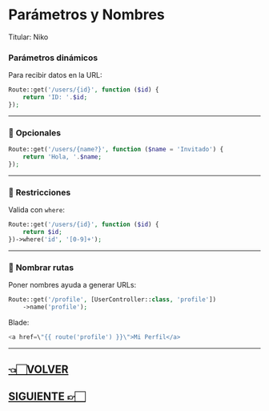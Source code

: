 # Parámetros y Nombres

Titular: Niko

### **Parámetros dinámicos**

Para recibir datos en la URL:

```php
Route::get('/users/{id}', function ($id) {
    return 'ID: '.$id;
});

```

---

### 📌 **Opcionales**

```php
Route::get('/users/{name?}', function ($name = 'Invitado') {
    return 'Hola, '.$name;
});

```

---

### 📌 **Restricciones**

Valida con `where`:

```php
Route::get('/users/{id}', function ($id) {
    return $id;
})->where('id', '[0-9]+');

```

---

### 📌 **Nombrar rutas**

Poner nombres ayuda a generar URLs:

```php
Route::get('/profile', [UserController::class, 'profile'])
    ->name('profile');

```

Blade:

```php
<a href=\"{{ route('profile') }}\">Mi Perfil</a>

```

---

## [👈🏻VOLVER](Sin%20ti%CC%81tulo%20227d9e22edae80e8bd23c9c0d9a52c4e.md)

## [SIGUIENTE 👉🏻](Proteccio%CC%81n%20y%20Agrupacio%CC%81n%20Avanzada%20227d9e22edae8089afb1eb3b50b799cc.md)